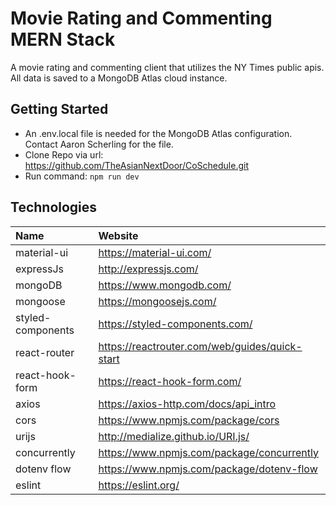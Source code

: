 # Movie Rating and Commenting MERN Stack

A movie rating and commenting client that utilizes the NY Times public apis. All data is saved to a MongoDB Atlas cloud instance.

## Getting Started
* An .env.local file is needed for the MongoDB Atlas configuration. Contact Aaron Scherling for the file. 
* Clone Repo via url: https://github.com/TheAsianNextDoor/CoSchedule.git
* Run command: `npm run dev`

## Technologies
Name | Website
| :--- | :---
material-ui | https://material-ui.com/
expressJs | http://expressjs.com/
mongoDB | https://www.mongodb.com/
mongoose | https://mongoosejs.com/
styled-components | https://styled-components.com/
react-router | https://reactrouter.com/web/guides/quick-start
react-hook-form | https://react-hook-form.com/
axios | https://axios-http.com/docs/api_intro
cors | https://www.npmjs.com/package/cors
urijs | http://medialize.github.io/URI.js/
concurrently | https://www.npmjs.com/package/concurrently
dotenv flow | https://www.npmjs.com/package/dotenv-flow
eslint | https://eslint.org/
